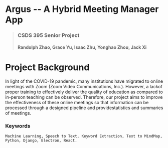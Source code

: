 # Argus -- A Hybrid Meeting Manager App
>### CSDS 395 Senior Project
>#### Randolph Zhao, Grace Yu, Isaac Zhu, Yonghao Zhou, Jack Xi

# Project Background

In light of the COVID-19 pandemic, many institutions have migrated to online meetings with Zoom (Zoom Video Communications, Inc.). However, a lackof proper training to effectively deliver the quality of education as compared to in-person teaching can be observed. Therefore, our project aims to improve the effectiveness of these online meetings so that information can be processed through a designed pipeline and providestatistics and summaries of meetings.

### Keywords

```
Machine Learning, Speech to Text, Keyword Extraction, Text to MindMap, Python, Django, Electron, React.

